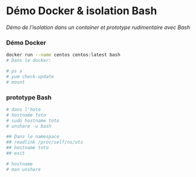 # Démo Docker & isolation Bash

_Démo de l'isolation dans un container et prototype rudimentaire avec Bash_

### Démo Docker

```bash
docker run --name centos centos:latest bash
# Dans le docker:

# ps a
# yum check-update
# mount
```

### prototype Bash

```bash
# dans l'hote
# hostname toto
# sudo hostname toto
# unshare -u bash

## Dans le namespace
## readlink /proc/self/ns/uts
## hostname toto
## exit

# hostname
# man unshare
```
